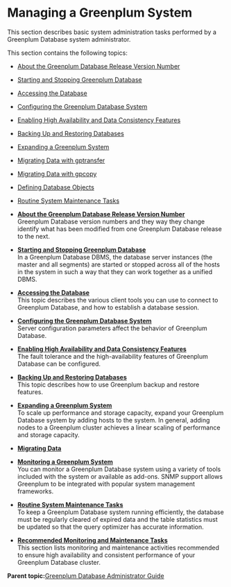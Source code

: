 # Managing a Greenplum System 

This section describes basic system administration tasks performed by a Greenplum Database system administrator.

This section contains the following topics:

-   [About the Greenplum Database Release Version Number](versioning.html)
-   [Starting and Stopping Greenplum Database](startstop.html)
-   [Accessing the Database](../access_db/topics/g-accessing-the-database.html)
-   [Configuring the Greenplum Database System](../topics/g-configuring-the-greenplum-system.html)
-   [Enabling High Availability and Data Consistency Features](../highavail/topics/g-enabling-high-availability-features.html)
-   [Backing Up and Restoring Databases](backup-main.html)
-   [Expanding a Greenplum System](../expand/expand-main.html)
-   [Migrating Data with gptransfer](gptransfer.html)
-   [Migrating Data with gpcopy](gpcopy-migrate.html)
-   [Defining Database Objects](../ddl/ddl.html)
-   [Routine System Maintenance Tasks](maintain.html)

-   **[About the Greenplum Database Release Version Number](../managing/versioning.html)**  
Greenplum Database version numbers and they way they change identify what has been modified from one Greenplum Database release to the next.
-   **[Starting and Stopping Greenplum Database](../managing/startstop.html)**  
In a Greenplum Database DBMS, the database server instances \(the master and all segments\) are started or stopped across all of the hosts in the system in such a way that they can work together as a unified DBMS.
-   **[Accessing the Database](../access_db/topics/g-accessing-the-database.html)**  
This topic describes the various client tools you can use to connect to Greenplum Database, and how to establish a database session.
-   **[Configuring the Greenplum Database System](../topics/g-configuring-the-greenplum-system.html)**  
Server configuration parameters affect the behavior of Greenplum Database.
-   **[Enabling High Availability and Data Consistency Features](../highavail/topics/g-enabling-high-availability-features.html)**  
The fault tolerance and the high-availability features of Greenplum Database can be configured.
-   **[Backing Up and Restoring Databases](../managing/backup-main.html)**  
This topic describes how to use Greenplum backup and restore features.
-   **[Expanding a Greenplum System](../expand/expand-main.html)**  
To scale up performance and storage capacity, expand your Greenplum Database system by adding hosts to the system. In general, adding nodes to a Greenplum cluster achieves a linear scaling of performance and storage capacity.
-   **[Migrating Data](../managing/migrating-data.html)**  

-   **[Monitoring a Greenplum System](../managing/monitor.html)**  
You can monitor a Greenplum Database system using a variety of tools included with the system or available as add-ons. SNMP support allows Greenplum to be integrated with popular system management frameworks.
-   **[Routine System Maintenance Tasks](../managing/maintain.html)**  
To keep a Greenplum Database system running efficiently, the database must be regularly cleared of expired data and the table statistics must be updated so that the query optimizer has accurate information.
-   **[Recommended Monitoring and Maintenance Tasks](../monitoring/monitoring.html)**  
This section lists monitoring and maintenance activities recommended to ensure high availability and consistent performance of your Greenplum Database cluster.

**Parent topic:**[Greenplum Database Administrator Guide](../admin_guide.html)

